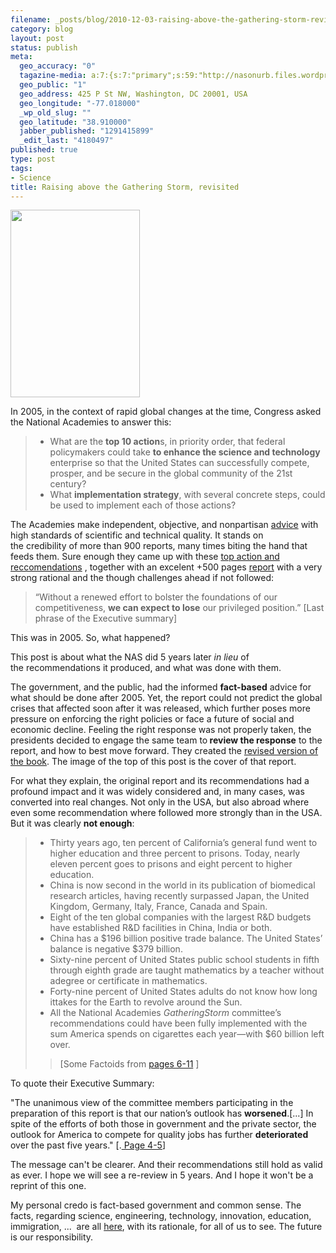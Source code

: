 ```yaml
--- 
filename: _posts/blog/2010-12-03-raising-above-the-gathering-storm-revisited.md
category: blog
layout: post
status: publish
meta: 
  geo_accuracy: "0"
  tagazine-media: a:7:{s:7:"primary";s:59:"http://nasonurb.files.wordpress.com/2010/12/51tkmpv98el.jpg";s:6:"images";a:1:{s:59:"http://nasonurb.files.wordpress.com/2010/12/51tkmpv98el.jpg";a:6:{s:8:"file_url";s:59:"http://nasonurb.files.wordpress.com/2010/12/51tkmpv98el.jpg";s:5:"width";s:3:"346";s:6:"height";s:3:"500";s:4:"type";s:5:"image";s:4:"area";s:6:"173000";s:9:"file_path";s:0:"";}}s:6:"videos";a:0:{}s:11:"image_count";s:1:"1";s:6:"author";s:7:"4180497";s:7:"blog_id";s:7:"8438084";s:9:"mod_stamp";s:19:"2010-12-04 15:43:30";}
  geo_public: "1"
  geo_address: 425 P St NW, Washington, DC 20001, USA
  geo_longitude: "-77.018000"
  _wp_old_slug: ""
  geo_latitude: "38.910000"
  jabber_published: "1291415899"
  _edit_last: "4180497"
published: true
type: post
tags: 
- Science
title: Raising above the Gathering Storm, revisited
---
```

<a href="http://www.nap.edu/catalog.php?record_id=11463"><img class="aligncenter size-medium wp-image-1066" title="51tKmpV98eL" src="http://nasonurb.files.wordpress.com/2010/12/51tkmpv98el.jpg?w=207" alt="" width="207" height="300" /></a>

In 2005, in the context of rapid global changes at the time, Congress asked the National Academies to answer this:
<blockquote>
<ul type="disc">
	<li>What are the <strong>top 10 action</strong>s, in priority order, that federal policymakers could take <strong>to enhance the science and technology</strong> enterprise so that the United States can successfully compete, prosper, and be secure in the global community of the 21st century?</li>
	<li>What <strong>implementation strategy</strong>, with several concrete steps, could be used to implement each of those actions?</li>
</ul>
</blockquote>
The Academies make independent, objective, and nonpartisan <a href="http://www.nationalacademies.org/studyprocess/index.html">advice</a> with high standards of scientific and technical quality. It stands on the credibility of more than 900 reports, many times biting the hand that feeds them. Sure enough they came up with these <a href="http://books.nap.edu/openbook.php?record_id=11463&amp;page=4">top action and reccomendations</a> , together with an excelent +500 pages <a href="http://www.nap.edu/catalog.php?record_id=11463#description">report</a> with a very strong rational and the though challenges ahead if not followed:
<blockquote>“Without a renewed effort to bolster the foundations of our competitiveness, <strong>we can expect to lose</strong> our privileged position.” [Last phrase of the Executive summary]</blockquote>
This was in 2005. So, what happened?

This post is about what the NAS did 5 years later <em>in lieu</em> of the recommendations it produced, and what was done with them.

<!--more-->

The government, and the public, had the informed <strong>fact-based</strong> advice for what should be done after 2005. Yet, the report could not predict the global crises that affected soon after it was released, which further poses more pressure on enforcing the right policies or face a future of social and economic decline. Feeling the right response was not properly taken, the presidents decided to engage the same team to<strong> review the response</strong> to the report, and how to best move forward. They created the <a href="http://www.nap.edu/catalog.php?record_id=11463">revised version of the book</a>. The image of the top of this post is the cover of that report.

For what they explain, the original report and its recommendations had a profound impact and it was widely considered and, in many cases, was converted into real changes. Not only in the USA, but also abroad where even some recommendation where followed more strongly than in the USA. But it was clearly <strong>not enough</strong>:
<blockquote>
<ul>
	<li>Thirty years ago, ten percent of California’s general fund went to higher education and three percent to prisons. Today, nearly eleven percent goes to prisons and eight percent to higher education.</li>
	<li>China is now second in the world in its publication of biomedical research articles, having recently surpassed Japan, the United Kingdom, Germany, Italy, France, Canada and Spain.</li>
	<li>Eight of the ten global companies with the largest R&amp;D budgets have established R&amp;D facilities in China, India or both.</li>
	<li><span style="font-size:small;"><span style="font-size:11px;"> </span></span>China has a $196 billion positive trade balance. The United States’ balance is negative $379 billion.</li>
	<li>Sixty-nine percent of United States public school students in fifth through eighth grade are taught mathematics by a teacher without adegree or certificate in mathematics.</li>
	<li>Forty-nine percent of United States adults do not know how long ittakes for the Earth to revolve around the Sun.</li>
	<li style="text-align:left;">All the National Academies <em>Gathering</em><em>Storm</em> committee’s recommendations could have been fully implemented with the sum America spends on cigarettes each year—with $60 billion left over.</li>
</ul>
<blockquote>[Some Factoids from <a href="http://www.nap.edu/openbook.php?record_id=12999&amp;page=11">pages 6-11</a> ]</blockquote>
</blockquote>
To quote their Executive Summary:

"The unanimous view of the committee members participating in the preparation of this report is that our nation’s outlook has <strong>worsened</strong>.[...] In spite of the efforts of both those in government and the private sector, the outlook for America to compete for quality jobs has further <strong>deteriorated </strong>over the past five years." [.<a href="http://www.nap.edu/openbook.php?record_id=12999&amp;page=4"> Page 4-5</a>]

The message can't be clearer. And their recommendations still hold as valid as ever. I hope we will see a re-review in 5 years. And I hope it won't be a reprint of this one.

My personal credo is fact-based government and common sense. The facts, regarding science, engineering, technology, innovation, education, immigration, ...  are all <a href="http://books.nap.edu/catalog.php?record_id=12999">here</a>, with its rationale, for all of us to see. The future is our responsibility.

